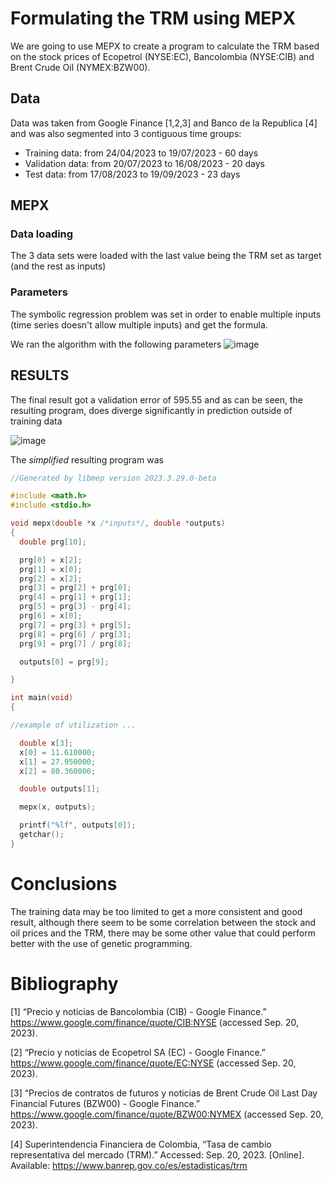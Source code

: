 # Formulating the TRM using MEPX

We are going to use MEPX to create a program to calculate the TRM based on the stock prices of Ecopetrol (NYSE:EC), Bancolombia (NYSE:CIB) and Brent Crude Oil (NYMEX:BZW00). 

## Data
Data was taken from Google Finance [1,2,3] and Banco de la Republica [4] and was also segmented into 3 contiguous time groups:
- Training data: from 24/04/2023 to 19/07/2023 - 60 days
- Validation data: from 20/07/2023 to 16/08/2023 - 20 days
- Test data: from 17/08/2023 to 19/09/2023 - 23 days

## MEPX 
### Data loading
The 3 data sets were loaded with the last value being the TRM set as target (and the rest as inputs)
### Parameters 
The symbolic regression problem was set in order to enable multiple inputs (time series doesn't allow multiple inputs) and get the formula.

We ran the algorithm with the following parameters
![image](https://github.com/sechmo/IA-minirobots-2023-II/assets/70355173/f53c2629-2f8d-46f1-9e86-432f5c5e48f8)

## RESULTS

The final result got a validation error of 595.55 and as can be seen, the resulting program, does diverge significantly in prediction outside of training data

![image](https://github.com/sechmo/IA-minirobots-2023-II/assets/70355173/0e6e439c-3995-4be0-9796-9bf33a42dadb)

The *simplified* resulting program was

```c++
//Generated by libmep version 2023.3.29.0-beta

#include <math.h>
#include <stdio.h>

void mepx(double *x /*inputs*/, double *outputs)
{
  double prg[10];

  prg[0] = x[2];
  prg[1] = x[0];
  prg[2] = x[2];
  prg[3] = prg[2] + prg[0];
  prg[4] = prg[1] + prg[1];
  prg[5] = prg[3] - prg[4];
  prg[6] = x[0];
  prg[7] = prg[3] + prg[5];
  prg[8] = prg[6] / prg[3];
  prg[9] = prg[7] / prg[8];

  outputs[0] = prg[9];

}

int main(void)
{

//example of utilization ...

  double x[3];
  x[0] = 11.610000;
  x[1] = 27.950000;
  x[2] = 80.360000;

  double outputs[1];

  mepx(x, outputs);

  printf("%lf", outputs[0]);
  getchar();
}
```
# Conclusions

The training data may be too limited to get a more consistent and good result, although there seem to be some correlation between the stock and oil prices and the TRM, there may be some other value that could perform better with the use of genetic programming.

# Bibliography
[1] “Precio y noticias de Bancolombia (CIB) - Google Finance.” https://www.google.com/finance/quote/CIB:NYSE (accessed Sep. 20, 2023).

[2] “Precio y noticias de Ecopetrol SA (EC) - Google Finance.” https://www.google.com/finance/quote/EC:NYSE (accessed Sep. 20, 2023).

[3] “Precios de contratos de futuros y noticias de Brent Crude Oil Last Day Financial Futures (BZW00) - Google Finance.” https://www.google.com/finance/quote/BZW00:NYMEX (accessed Sep. 20, 2023).

[4] Superintendencia Financiera de Colombia, “Tasa de cambio representativa del mercado (TRM).” Accessed: Sep. 20, 2023. [Online]. Available: https://www.banrep.gov.co/es/estadisticas/trm
